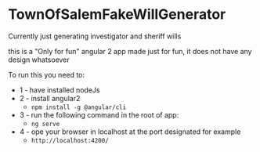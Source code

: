 # TownOfSalemFakeWillGenerator
Currently just generating investigator and sheriff wills

this is a "Only for fun" angular 2 app made just for fun, it does not have any design whatsoever

To run this you need to:

 * 1 - have installed nodeJs
 * 2 - install angular2
    * ```npm install -g @angular/cli```
 * 3 - run the following command in the root of app:
    * ```ng serve```
 * 4 - ope your browser in localhost at the port designated for example
    *  ```http://localhost:4200/```